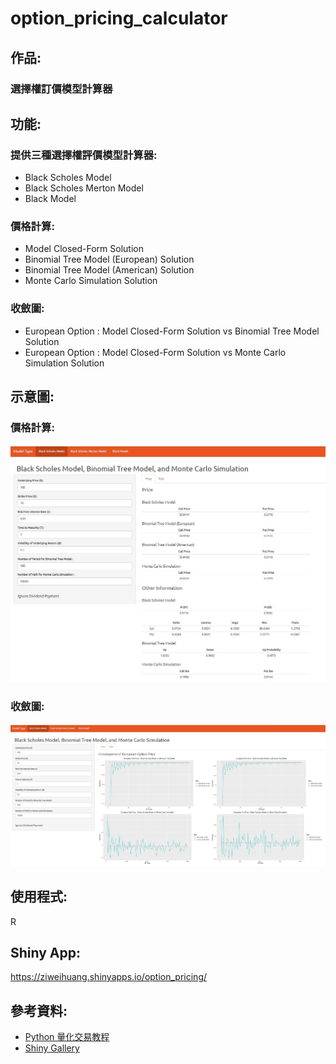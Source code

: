 # option_pricing_calculator
## 作品:
### 選擇權訂價模型計算器
## 功能:
### 提供三種選擇權評價模型計算器:
* Black Scholes Model
* Black Scholes Merton Model
* Black Model
### 價格計算:
* Model Closed-Form Solution 
* Binomial Tree Model (European) Solution 
* Binomial Tree Model (American) Solution 
* Monte Carlo Simulation Solution 
### 收斂圖:
* European Option : Model Closed-Form Solution vs Binomial Tree Model Solution 
* European Option : Model Closed-Form Solution vs Monte Carlo Simulation Solution 
## 示意圖:
### 價格計算:
![picture1](https://github.com/yyy855029/option_pricing_calculator/blob/main/Img/%E7%A4%BA%E6%84%8F%E5%9C%961.jpg)
### 收斂圖:
![picture2](https://github.com/yyy855029/option_pricing_calculator/blob/main/Img/%E7%A4%BA%E6%84%8F%E5%9C%962.jpg)
## 使用程式:
R
## Shiny App:
https://ziweihuang.shinyapps.io/option_pricing/
## 參考資料:
* [Python 量化交易教程](https://blog.lofyer.org/wp-content/uploads/python-quant-uqer.pdf)
* [Shiny Gallery](https://shiny.rstudio.com/gallery/)

